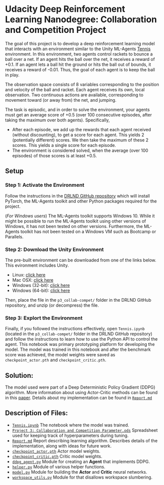 # Udacity Deep Reinforcement Learning Nanodegree: Collaboration and Competition Project  

The goal of this project is to develop a deep reinforcement learning model that interacts with an environment similar to the Unity ML-Agents [Tennis](https://github.com/Unity-Technologies/ml-agents/blob/master/docs/Learning-Environment-Examples.md#tennis) environment.  In this environment, two agents control rackets to bounce a ball over a net. If an agent hits the ball over the net, it receives a reward of +0.1. If an agent lets a ball hit the ground or hits the ball out of bounds, it receives a reward of -0.01. Thus, the goal of each agent is to keep the ball in play.

The observation space consists of 8 variables corresponding to the position and velocity of the ball and racket. Each agent receives its own, local observation. Two continuous actions are available, corresponding to movement toward (or away from) the net, and jumping.

The task is episodic, and in order to solve the environment, your agents must get an average score of +0.5 (over 100 consecutive episodes, after taking the maximum over both agents). Specifically,  
* After each episode, we add up the rewards that each agent received (without discounting), to get a score for each agent. This yields 2 (potentially different) scores. We then take the maximum of these 2 scores. This yields a single score for each episode. 
* The environment is considered solved, when the average (over 100 episodes) of those scores is at least +0.5.

## Setup  
### Step 1: Activate the Environment
Follow the instructions in the [DRLND GitHub repository](https://github.com/udacity/deep-reinforcement-learning#dependencies) which will install PyTorch, the ML-Agents toolkit and other Python packages required for the project.

(*For Windows users*) The ML-Agents toolkit supports Windows 10. While it might be possible to run the ML-Agents toolkit using other versions of Windows, it has not been tested on other versions. Furthermore, the ML-Agents toolkit has not been tested on a Windows VM such as Bootcamp or Parallels.

### Step 2: Download the Unity Environment
The pre-built environment can be downloaded from one of the links below.  This evironment includes Unity.  
- Linux: [click here](https://s3-us-west-1.amazonaws.com/udacity-drlnd/P3/Tennis/Tennis_Linux.zip)
- Mac OSX: [click here](https://s3-us-west-1.amazonaws.com/udacity-drlnd/P3/Tennis/Tennis.app.zip)
- Windows (32-bit): [click here](https://s3-us-west-1.amazonaws.com/udacity-drlnd/P3/Tennis/Tennis_Windows_x86.zip)
- Windows (64-bit): [click here](https://s3-us-west-1.amazonaws.com/udacity-drlnd/P3/Tennis/Tennis_Windows_x86_64.zip)

Then, place the file in the `p3_collab-compet/` folder in the DRLND GitHub repository, and unzip (or decompress) the file.

### Step 3: Explort the Environment
Finally, if you followed the instructions effectively, open `Tennis.ipynb` (located in the `p3_collab-compet/` folder in the DRLND GitHub repository) and follow the instructions to learn how to use the Python API to control the agent.  This notebook was primary prototyping platform for developing the model.  The model was trained in this notebook and after the benchmark score was achieved, the model weights were saved as `checkpoint_actor.pth` and `checkpoint_critic.pth`.  

## Solution:  
The model used were part of a Deep Deterministic Policy Gradient (DDPG) algorithm.  More information about using Actor-Critic methods can be found in this [paper](https://arxiv.org/abs/1509.02971).  Details about my implementation can be found in [`Report.md`]()

## Description of Files:  
* [`Tennis.ipynb`](https://github.com/jeff-daniels/Udacity-DRLND/blob/master/Project%203:%20Collaboration%20and%20Competition/Report.md)  The notebook where the model was trained.  
* [`Project 3: Collaboration and Competition Parameter.ods`](https://github.com/jeff-daniels/Udacity-DRLND/blob/master/Project%203:%20Collaboration%20and%20Competition/Project%203_%20Collaboration%20and%20Competition%20Parameters.ods)  Spreadsheet used for keeping track of hyperparameters during tuning.  
* [`Report.md`](https://github.com/jeff-daniels/Udacity-DRLND/blob/master/Project%203:%20Collaboration%20and%20Competition/Report.md)  Report describing learning algorithm. Describes details of the implementation, along with ideas for future work. 
* [`checkpoint_actor.pth`](https://github.com/jeff-daniels/Udacity-DRLND/blob/master/Project%203:%20Collaboration%20and%20Competition/checkpoint_actor.pth)  Actor model weights.  
* [`checkpoint_critic.pth`](https://github.com/jeff-daniels/Udacity-DRLND/blob/master/Project%203:%20Collaboration%20and%20Competition/checkpoint_critic.pth)  Critic model weights.  
* [`ddpg_agent.py`](https://github.com/jeff-daniels/Udacity-DRLND/blob/master/Project%203:%20Collaboration%20and%20Competition/ddpg_agent.py)  Module for creating an **Agent** that implements DDPG.  
* [`helper.py`](https://github.com/jeff-daniels/Udacity-DRLND/blob/master/Project%203:%20Collaboration%20and%20Competition/helper.py)  Module of various helper functions.  
* [`model.py`](https://github.com/jeff-daniels/Udacity-DRLND/blob/master/Project%203:%20Collaboration%20and%20Competition/model.py)  Module for building the **Actor** and **Critic** neural networks.  
* [`workspace_utils.py`](https://github.com/jeff-daniels/Udacity-DRLND/blob/master/Project%203:%20Collaboration%20and%20Competition/workspace_utils.py)  Module for that disallows workspace slumbering.  
